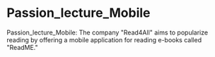 # Passion_lecture_Mobile
Passion_lecture_Mobile: The company "Read4All" aims to popularize reading by offering a mobile application for reading e-books called "ReadME."
